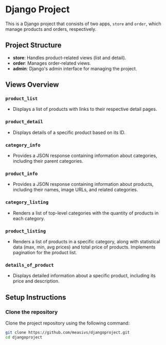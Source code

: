 # Django Project

This is a Django project that consists of two apps, `store` and `order`, which manage products and orders, respectively.

## Project Structure

- **store**: Handles product-related views (list and detail).
- **order**: Manages order-related views.
- **admin**: Django's admin interface for managing the project.

## Views Overview

### `product_list`
- Displays a list of products with links to their respective detail pages.

### `product_detail`
- Displays details of a specific product based on its ID.

### `category_info`
- Provides a JSON response containing information about categories, including their parent categories.

### `product_info`
- Provides a JSON response containing information about products, including their names, image URLs, and related categories.

### `category_listing`
- Renders a list of top-level categories with the quantity of products in each category.

### `product_listing`
- Renders a list of products in a specific category, along with statistical data (max, min, avg prices) and total price of products. Implements pagination for the product list.

### `details_of_product`
- Displays detailed information about a specific product, including its price and description.

## Setup Instructions

### Clone the repository
Clone the project repository using the following command:
```bash
git clone https://github.com/measivs/djangoproject.git
cd djangoproject
